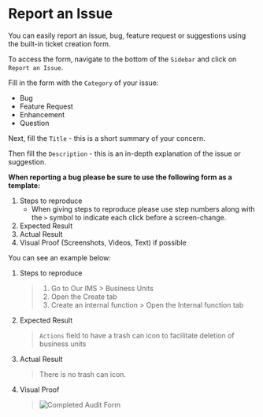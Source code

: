 # Report an Issue

You can easily report an issue, bug, feature request or suggestions using the built-in ticket creation form.

To access the form, navigate to the bottom of the `Sidebar` and click on `Report an Issue`.

Fill in the form with the `Category` of your issue:

+ Bug
+ Feature Request
+ Enhancement
+ Question

Next, fill the `Title` - this is a short summary of your concern.

Then fill the `Description` - this is an in-depth explanation of the issue or suggestion.

**When reporting a bug please be sure to use the following form as a template:**

1. Steps to reproduce
	+ When giving steps to reproduce please use step numbers along with the `>` symbol to indicate each click before a screen-change.
2. Expected Result
3. Actual Result
4. Visual Proof (Screenshots, Videos, Text) if possible

You can see an example below:

1. Steps to reproduce
	> 1. Go to Our IMS > Business Units <br/>
	> 2. Open the Create tab <br/>
	> 3. Create an internal function > Open the Internal function tab
2. Expected Result
	> `Actions` field to have a trash can icon to facilitate deletion of business units
3. Actual Result
	> There is no trash can icon.
4. Visual Proof
	> <img src="/img/DocImg/General Information/Report_Issue/Evidence.png" alt="Completed Audit Form" class="center"/>
